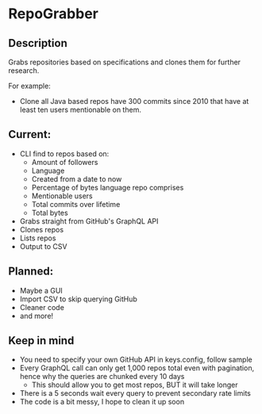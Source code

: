 # RepoGrabber
## Description
Grabs repositories based on specifications and clones them for further research.

For example: 
- Clone all Java based repos have 300 commits since 2010 that have at least ten users mentionable on them.

## Current:
* CLI find to repos based on:
  * Amount of followers
  * Language
  * Created from a date to now
  * Percentage of bytes language repo comprises
  * Mentionable users
  * Total commits over lifetime
  * Total bytes
* Grabs straight from GitHub's GraphQL API
* Clones repos
* Lists repos
* Output to CSV

## Planned:
* Maybe a GUI
* Import CSV to skip querying GitHub
* Cleaner code
* and more!

## Keep in mind
* You need to specify your own GitHub API in keys.config, follow sample
* Every GraphQL call can only get 1,000 repos total even with pagination, hence why the queries are chunked every 10 days
  * This should allow you to get most repos, BUT it will take longer
* There is a 5 seconds wait every query to prevent secondary rate limits
* The code is a bit messy, I hope to clean it up soon